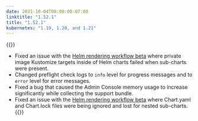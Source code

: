 ```yaml
---
date: 2021-10-04T08:00:00-07:00
linktitle: "1.52.1"
title: "1.52.1"
kubernetes: "1.19, 1.20, and 1.21"
---
```


{{<fixes>}}
 * Fixed an issue with the [Helm rendering workflow beta](/release-notes/1.47.0/) where private image Kustomize targets inside of Helm charts failed when sub-charts were present.
 * Changed preflight check logs to `info` level for progress messages and to `error` level for error messages.
 * Fixed a bug that caused the Admin Console memory usage to increase significantly while collecting the support bundle.
 * Fixed an issue with the [Helm rendering workflow beta](/release-notes/1.47.0/) where Chart.yaml and Chart.lock files were being ignored and lost for nested sub-charts.
{{</fixes>}}
